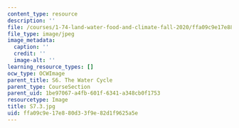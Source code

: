 ```yaml
---
content_type: resource
description: ''
file: /courses/1-74-land-water-food-and-climate-fall-2020/ffa09c9e17e880d33f9e82d1f9625a5e_S7.3.jpg
file_type: image/jpeg
image_metadata:
  caption: ''
  credit: ''
  image-alt: ''
learning_resource_types: []
ocw_type: OCWImage
parent_title: S6. The Water Cycle
parent_type: CourseSection
parent_uid: 1be97067-a4fb-601f-6341-a348cb0f1753
resourcetype: Image
title: S7.3.jpg
uid: ffa09c9e-17e8-80d3-3f9e-82d1f9625a5e
---
```

